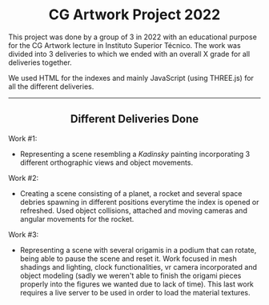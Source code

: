 <h1 align="center">CG Artwork Project 2022</h1>

This project was done by a group of 3 in 2022 with an educational purpose for the CG Artwork lecture in Instituto Superior Técnico. The work was divided into 3 deliveries to which we ended with an overall X grade for all deliveries together.

We used HTML for the indexes and mainly JavaScript (using THREE.js) for all the different deliveries.

--------------------------------

<h2 align="center">Different Deliveries Done</h2>

Work #1:
- Representing a scene resembling a *Kadinsky* painting incorporating 3 different orthographic views and object movements.

Work #2:
- Creating a scene consisting of a planet, a rocket and several space debries spawning in different positions everytime the index is opened or refreshed. Used object collisions, attached and moving cameras and angular movements for the rocket.

Work #3:
- Representing a scene with several origamis in a podium that can rotate, being able to pause the scene and reset it. Work focused in mesh shadings and lighting, clock functionalities, vr camera incorporated and object modeling (sadly we weren't able to finish the origami pieces properly into the figures we wanted due to lack of time). This last work requires a live server to be used in order to load the material textures.
